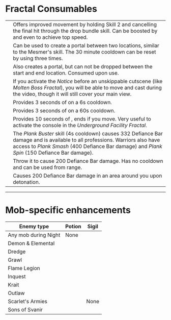 # Fractal Consumables

| | |
| --- | --- |
| <Item id="49940"/> | Offers improved movement by holding Skill 2 and cancelling the final hit through the drop bundle skill. Can be boosted by <Boon name="swiftness"/> and even <Effect name="superspeed"/> to achieve top speed. |
| <Item id="78978"/> | Can be used to create a portal between two locations, similar to the Mesmer's <Skill id="10197"/> skill. The 30 minute cooldown can be reset by using <Command name="gg"/> three times. |
| <Item id="44642"/> | Also creates a portal, but can not be dropped between the start and end location. Consumed upon use. |
| <Item id="78786"/> | If you activate the *Notice* before an unskippable cutscene (like *Molten Boss Fractal*), you will be able to move and cast during the video, though it will still cover your main view. |
| <Item id="8764"/> | Provides 3 seconds of <Effect name="stealth"/> on a 6s cooldown. |
| <Item id="8801"/> | Provides 3 seconds of <Effect name="stealth"/> on a 60s cooldown. |
| <Item id="8686"/> | Provides 10 seconds of <Effect name="stealth"/>, ends if you move. Very useful to activate the console in the *Underground Facility Fractal*. |
| <Item id="8759"/> | The *Plank Buster* skill (4s cooldown) causes 332 Defiance Bar damage and is available to all professions. Warriors also have access to *Plank Smash* (400 Defiance Bar damage) and *Plank Spin* (150 Defiance Bar damage).|
| <Item id="8678"/> | Throw it to cause 200 Defiance Bar damage. Has no cooldown and can be used from range. |
| <Item id="8732"/> | Causes 200 Defiance Bar damage in an area around you upon detonation. |

---

# Mob-specific enhancements

| Enemy type | Potion | Sigil |
| --- | --- | --- |
| Any mob during Night | None | <Item id="36053"/> |
| Demon & Elemental | <Item id="8886"/><br/><Item id="8885"/> | <Item id="24664"/><br/><Item id="24661"/> |
| Dredge | <Item id="8892"/> | <Item id="24684"/> |
| Grawl | <Item id="8890"/> | <Item id="24648"/> |
| Flame Legion | <Item id="8879"/> | <Item id="24675"/> |
| Inquest | <Item id="8887"/> | <Item id="24672"/> |
| Krait | <Item id="8891"/> | <Item id="24658"/> |
| Outlaw | <Item id="8881"/> | <Item id="24678"/> |
| Scarlet's Armies | <Item id="50082"/> | None |
| Sons of Svanir | <Item id="8883"/> | <Item id="24667"/> |

